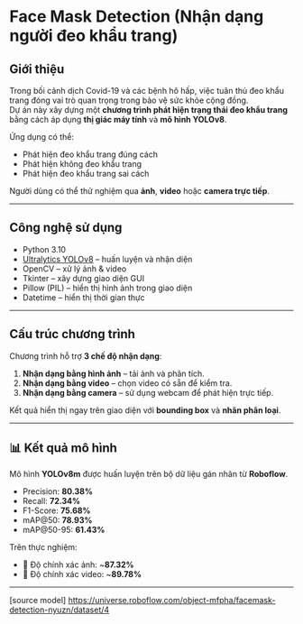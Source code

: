 #  Face Mask Detection (Nhận dạng người đeo khẩu trang)

##  Giới thiệu
Trong bối cảnh dịch Covid-19 và các bệnh hô hấp, việc tuân thủ đeo khẩu trang đóng vai trò quan trọng trong bảo vệ sức khỏe cộng đồng.  
Dự án này xây dựng một **chương trình phát hiện trạng thái đeo khẩu trang** bằng cách áp dụng **thị giác máy tính** và **mô hình YOLOv8**.

Ứng dụng có thể:
- Phát hiện đeo khẩu trang đúng cách  
-  Phát hiện không đeo khẩu trang  
-  Phát hiện đeo khẩu trang sai cách  

Người dùng có thể thử nghiệm qua **ảnh**, **video** hoặc **camera trực tiếp**.

---

##  Công nghệ sử dụng
- Python 3.10  
- [Ultralytics YOLOv8](https://github.com/ultralytics/ultralytics) – huấn luyện và nhận diện  
- OpenCV – xử lý ảnh & video  
- Tkinter – xây dựng giao diện GUI  
- Pillow (PIL) – hiển thị hình ảnh trong giao diện  
- Datetime – hiển thị thời gian thực  

---

##  Cấu trúc chương trình
Chương trình hỗ trợ **3 chế độ nhận dạng**:
1. **Nhận dạng bằng hình ảnh** – tải ảnh và phân tích.  
2. **Nhận dạng bằng video** – chọn video có sẵn để kiểm tra.  
3. **Nhận dạng bằng camera** – sử dụng webcam để phát hiện trực tiếp.  

 Kết quả hiển thị ngay trên giao diện với **bounding box** và **nhãn phân loại**.

---

## 📊 Kết quả mô hình
Mô hình **YOLOv8m** được huấn luyện trên bộ dữ liệu gán nhãn từ **Roboflow**.  
- Precision: **80.38%**  
- Recall: **72.34%**  
- F1-Score: **75.68%**  
- mAP@50: **78.93%**  
- mAP@50-95: **61.43%**

Trên thực nghiệm:
- 🎯 Độ chính xác ảnh: ~**87.32%**  
- 🎯 Độ chính xác video: ~**89.78%**

---

[source model] https://universe.roboflow.com/object-mfpha/facemask-detection-nyuzn/dataset/4
